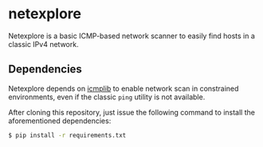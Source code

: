 # netexplore

Netexplore is a basic ICMP-based network scanner to easily find hosts in a classic IPv4 network.

## Dependencies
Netexplore depends on [icmplib](https://github.com/ValentinBELYN/icmplib) to enable network scan in constrained environments, even if the classic `ping` utility is not available.

After cloning this repository, just issue the following command to install the aforementioned dependencies:
```bash
$ pip install -r requirements.txt
```
